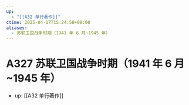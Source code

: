 ```yaml
---
up:
  - "[[A32 单行著作]]"
ctime: 2025-04-17T15:24:58+08:00
aliases:
  - 苏联卫国战争时期（1941 年 6 月~1945 年）
---
```


# A327 苏联卫国战争时期（1941 年 6 月~1945 年）

- up: [[A32 单行著作]]
